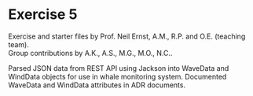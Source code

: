 # Exercise 5
Exercise and starter files by Prof. Neil Ernst, A.M., R.P. and O.E. (teaching team).  
Group contributions by A.K., A.S., M.G., M.O., N.C..

Parsed JSON data from REST API using Jackson into WaveData and WindData objects for use in whale 
monitoring system. Documented WaveData and WindData attributes in ADR documents.
